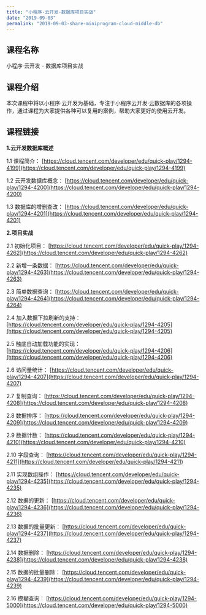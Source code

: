 ```yaml
---
title: "小程序-云开发-数据库项目实战"
date: "2019-09-03"
permalink: "2019-09-03-share-miniprogram-cloud-middle-db"
---
```


## 课程名称

小程序·云开发 - 数据库项目实战

## 课程介绍

本次课程中将以小程序·云开发为基础，专注于小程序云开发·云数据库的各项操作，通过课程为大家提供各种可以复用的案例，帮助大家更好的使用云开发。

## 课程链接

**1.云开发数据库概述**

1.1 课程简介：
[https://cloud.tencent.com/developer/edu/quick-play/1294-4199](https://cloud.tencent.com/developer/edu/quick-play/1294-4199)

1.2 云开发数据库概念：
[https://cloud.tencent.com/developer/edu/quick-play/1294-4200](https://cloud.tencent.com/developer/edu/quick-play/1294-4200)

1.3 数据库的增删查改：
[https://cloud.tencent.com/developer/edu/quick-play/1294-4201](https://cloud.tencent.com/developer/edu/quick-play/1294-4201)

**2.项目实战**

2.1 初始化项目：
[https://cloud.tencent.com/developer/edu/quick-play/1294-4262](https://cloud.tencent.com/developer/edu/quick-play/1294-4262)

2.2 新增一条数据：
[https://cloud.tencent.com/developer/edu/quick-play/1294-4263](https://cloud.tencent.com/developer/edu/quick-play/1294-4263)

2.3 简单数据查询：
[https://cloud.tencent.com/developer/edu/quick-play/1294-4264](https://cloud.tencent.com/developer/edu/quick-play/1294-4264)

2.4 加入数据下拉刷新的支持：
[https://cloud.tencent.com/developer/edu/quick-play/1294-4205](https://cloud.tencent.com/developer/edu/quick-play/1294-4205)

2.5 触底自动加载功能的实现：
[https://cloud.tencent.com/developer/edu/quick-play/1294-4206](https://cloud.tencent.com/developer/edu/quick-play/1294-4206)

2.6 访问量统计：
[https://cloud.tencent.com/developer/edu/quick-play/1294-4207](https://cloud.tencent.com/developer/edu/quick-play/1294-4207)

2.7 复制查询：
[https://cloud.tencent.com/developer/edu/quick-play/1294-4208](https://cloud.tencent.com/developer/edu/quick-play/1294-4208)

2.8 数据排序：
[https://cloud.tencent.com/developer/edu/quick-play/1294-4209](https://cloud.tencent.com/developer/edu/quick-play/1294-4209)

2.9 数据计数：
[https://cloud.tencent.com/developer/edu/quick-play/1294-4210](https://cloud.tencent.com/developer/edu/quick-play/1294-4210)

2.10 字段查询：
[https://cloud.tencent.com/developer/edu/quick-play/1294-4211](https://cloud.tencent.com/developer/edu/quick-play/1294-4211)

2.11 实现数组操作：
[https://cloud.tencent.com/developer/edu/quick-play/1294-4235](https://cloud.tencent.com/developer/edu/quick-play/1294-4235)

2.12 数据的更新：
[https://cloud.tencent.com/developer/edu/quick-play/1294-4236](https://cloud.tencent.com/developer/edu/quick-play/1294-4236)

2.13 数据的批量更新：
[https://cloud.tencent.com/developer/edu/quick-play/1294-4237](https://cloud.tencent.com/developer/edu/quick-play/1294-4237)

2.14 数据删除：
[https://cloud.tencent.com/developer/edu/quick-play/1294-4238](https://cloud.tencent.com/developer/edu/quick-play/1294-4238)

2.15 数据的批量删除：
[https://cloud.tencent.com/developer/edu/quick-play/1294-4239](https://cloud.tencent.com/developer/edu/quick-play/1294-4239)

2.16 模糊查询：
[https://cloud.tencent.com/developer/edu/quick-play/1294-5000](https://cloud.tencent.com/developer/edu/quick-play/1294-5000)
